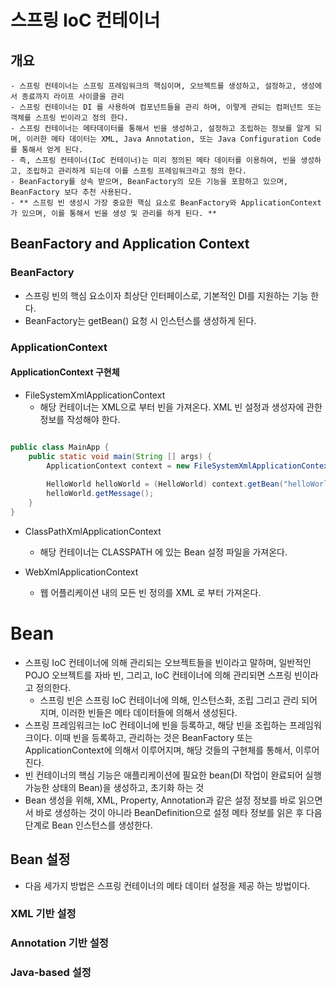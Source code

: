 # 스프링 IoC 컨테이너

## 개요

	- 스프링 컨테이너는 스프링 프레임워크의 핵심이며, 오브젝트를 생성하고, 설정하고, 생성에서 종료까지 라이프 사이클을 관리
	- 스프링 컨테이너는 DI 를 사용하여 컴포넌트들을 관리 하며, 이렇게 관되는 컴퍼넌트 또는 객체를 스프링 빈이라고 정의 한다.
	- 스프링 컨테이너는 메타데이터를 통해서 빈을 생성하고, 설정하고 조립하는 정보를 알게 되며, 이러한 메타 데이터는 XML, Java Annotation, 또는 Java Configuration Code를 통해서 얻게 된다.
	- 즉, 스프링 컨테이너(IoC 컨테이너)는 미리 정의된 메타 데이터를 이용하여, 빈을 생성하고, 조립하고 관리하게 되는데 이를 스프링 프레임워크라고 정의 한다.
	- BeanFactory를 상속 받으며, BeanFactory의 모든 기능을 포함하고 있으며, BeanFactory 보다 추천 사용된다.
    - ** 스프링 빈 생성시 가장 중요한 핵심 요소로 BeanFactory와 ApplicationContext가 있으며, 이를 통해서 빈을 생성 및 관리를 하게 된다. **

## BeanFactory and Application Context
### BeanFactory
- 스프링 빈의 핵심 요소이자 최상단 인터페이스로, 기본적인 DI를 지원하는 기능 한다.
- BeanFactory는 getBean() 요청 시 인스턴스를 생성하게 된다.
### ApplicationContext
#### ApplicationContext 구현체
- FileSystemXmlApplicationContext
    - 해당 컨테이너는 XML으로 부터 빈을 가져온다. XML 빈 설정과 생성자에 관한 정보를 작성해야 한다.
    
```java

public class MainApp {
    public static void main(String [] args) {
        ApplicationContext context = new FileSystemXmlApplicationContext("C:/User/Beans.xml");
        
        HelloWorld helloWorld = (HelloWorld) context.getBean("helloWorld");
        helloWorld.getMessage();
    }
}

```


- ClassPathXmlApplicationContext
    - 해당 컨테이너는 CLASSPATH 에 있는 Bean 설정 파일을 가져온다.
    

- WebXmlApplicationContext
    - 웹 어플리케이션 내의 모든 빈 정의를 XML 로 부터 가져온다.


# Bean
- 스프링 IoC 컨테이너에 의해 관리되는 오브젝트들을 빈이라고 말하며, 일반적인 POJO 오브젝트를 자바 빈, 그리고, IoC 컨테이너에 의해 관리되면 스프링 빈이라고 정의한다.
    - 스프링 빈은 스프링 IoC 컨테이너에 의해, 인스턴스화, 조립 그리고 관리 되어 지며, 이러한 빈들은 메타 데이터들에 의해서 생성된다.
- 스프링 프레임워크는 IoC 컨테이너에 빈을 등록하고, 해당 빈을 조립하는 프레임워크이다. 이때 빈을 등록하고, 관리하는 것은 BeanFactory 또는 ApplicationContext에 의해서 이루어지며, 해당 것들의 구현체를 통해서, 이루어진다.
- 빈 컨테이너의 핵심 기능은 애플리케이션에 필요한 bean(DI 작업이 완료되어 실행 가능한 상태의 Bean)을 생성하고, 초기화 하는 것
 - Bean 생성을 위해, XML, Property, Annotation과 같은 설정 정보를 바로 읽으면서 바로 생성하는 것이 아니라 BeanDefinition으로 설정 메타 정보를 읽은 후 다음 단계로 Bean 인스턴스를 생성한다.

## Bean 설정
- 다음 세가지 방법은 스프링 컨테이너의 메타 데이터 설정을 제공 하는 방법이다.
### XML 기반 설정

### Annotation 기반 설정

### Java-based 설정